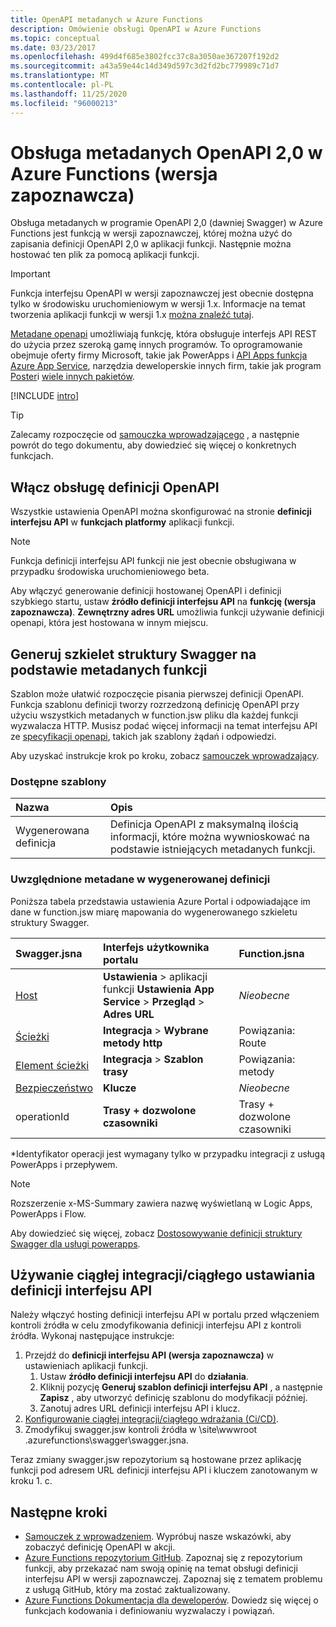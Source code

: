 ```yaml
---
title: OpenAPI metadanych w Azure Functions
description: Omówienie obsługi OpenAPI w Azure Functions
ms.topic: conceptual
ms.date: 03/23/2017
ms.openlocfilehash: 499d4f685e3802fcc37c8a3050ae367207f192d2
ms.sourcegitcommit: a43a59e44c14d349d597c3d2fd2bc779989c71d7
ms.translationtype: MT
ms.contentlocale: pl-PL
ms.lasthandoff: 11/25/2020
ms.locfileid: "96000213"
---
```

# <a name="openapi-20-metadata-support-in-azure-functions-preview"></a>Obsługa metadanych OpenAPI 2,0 w Azure Functions (wersja zapoznawcza)
Obsługa metadanych w programie OpenAPI 2,0 (dawniej Swagger) w Azure Functions jest funkcją w wersji zapoznawczej, której można użyć do zapisania definicji OpenAPI 2,0 w aplikacji funkcji. Następnie można hostować ten plik za pomocą aplikacji funkcji.

> [!IMPORTANT]
> Funkcja interfejsu OpenAPI w wersji zapoznawczej jest obecnie dostępna tylko w środowisku uruchomieniowym w wersji 1.x. Informacje na temat tworzenia aplikacji funkcji w wersji 1.x [można znaleźć tutaj](./functions-versions.md#creating-1x-apps).

[Metadane openapi](https://swagger.io/) umożliwiają funkcję, która obsługuje interfejs API REST do użycia przez szeroką gamę innych programów. To oprogramowanie obejmuje oferty firmy Microsoft, takie jak PowerApps i [API Apps funkcja Azure App Service](../app-service/overview.md), narzędzia deweloperskie innych firm, takie jak program [Poster](https://www.getpostman.com/docs/importing_swagger)i [wiele innych pakietów](https://swagger.io/tools/).

[!INCLUDE [intro](../../includes/functions-bindings-intro.md)]

>[!TIP]
>Zalecamy rozpoczęcie od [samouczka wprowadzającego](./functions-openapi-definition.md) , a następnie powrót do tego dokumentu, aby dowiedzieć się więcej o konkretnych funkcjach.

## <a name="enable-openapi-definition-support"></a><a name="enable"></a>Włącz obsługę definicji OpenAPI
Wszystkie ustawienia OpenAPI można skonfigurować na stronie **definicji interfejsu API** w **funkcjach platformy** aplikacji funkcji.

> [!NOTE]
> Funkcja definicji interfejsu API funkcji nie jest obecnie obsługiwana w przypadku środowiska uruchomieniowego beta.

Aby włączyć generowanie definicji hostowanej OpenAPI i definicji szybkiego startu, ustaw **źródło definicji interfejsu API** na **funkcję (wersja zapoznawcza)**. **Zewnętrzny adres URL** umożliwia funkcji używanie definicji openapi, która jest hostowana w innym miejscu.

## <a name="generate-a-swagger-skeleton-from-your-functions-metadata"></a><a name="generate-definition"></a>Generuj szkielet struktury Swagger na podstawie metadanych funkcji
Szablon może ułatwić rozpoczęcie pisania pierwszej definicji OpenAPI. Funkcja szablonu definicji tworzy rozrzedzoną definicję OpenAPI przy użyciu wszystkich metadanych w function.jsw pliku dla każdej funkcji wyzwalacza HTTP. Musisz podać więcej informacji na temat interfejsu API ze [specyfikacji openapi](https://swagger.io/specification/), takich jak szablony żądań i odpowiedzi.

Aby uzyskać instrukcje krok po kroku, zobacz [samouczek wprowadzający](./functions-openapi-definition.md).

### <a name="available-templates"></a><a name="templates"></a>Dostępne szablony

|Nazwa| Opis |
|:-----|:-----|
|Wygenerowana definicja|Definicja OpenAPI z maksymalną ilością informacji, które można wywnioskować na podstawie istniejących metadanych funkcji.|

### <a name="included-metadata-in-the-generated-definition"></a><a name="quickstart-details"></a>Uwzględnione metadane w wygenerowanej definicji

Poniższa tabela przedstawia ustawienia Azure Portal i odpowiadające im dane w function.jsw miarę mapowania do wygenerowanego szkieletu struktury Swagger.

|Swagger.jsna|Interfejs użytkownika portalu|Function.jsna|
|:----|:-----|:-----|
|[Host](https://swagger.io/specification/#fixed-fields-15)|**Ustawienia**  >  aplikacji funkcji **Ustawienia App Service**  >  **Przegląd**  >  **Adres URL**|*Nieobecne*
|[Ścieżki](https://swagger.io/specification/#paths-object-29)|**Integracja**  >  **Wybrane metody http**|Powiązania: Route
|[Element ścieżki](https://swagger.io/specification/#path-item-object-32)|**Integracja**  >  **Szablon trasy**|Powiązania: metody
|[Bezpieczeństwo](https://swagger.io/specification/#security-scheme-object-112)|**Klucze**|*Nieobecne*|
|operationId|**Trasy + dozwolone czasowniki**|Trasy + dozwolone czasowniki|

\*Identyfikator operacji jest wymagany tylko w przypadku integracji z usługą PowerApps i przepływem.
> [!NOTE]
> Rozszerzenie x-MS-Summary zawiera nazwę wyświetlaną w Logic Apps, PowerApps i Flow.
>
> Aby dowiedzieć się więcej, zobacz [Dostosowywanie definicji struktury Swagger dla usługi powerapps](/connectors/custom-connectors/openapi-extensions).

## <a name="use-cicd-to-set-an-api-definition"></a><a name="CICD"></a>Używanie ciągłej integracji/ciągłego ustawiania definicji interfejsu API

 Należy włączyć hosting definicji interfejsu API w portalu przed włączeniem kontroli źródła w celu zmodyfikowania definicji interfejsu API z kontroli źródła. Wykonaj następujące instrukcje:

1. Przejdź do **definicji interfejsu API (wersja zapoznawcza)** w ustawieniach aplikacji funkcji.
   1. Ustaw **źródło definicji interfejsu API** do **działania**.
   1. Kliknij pozycję **Generuj szablon definicji interfejsu API** , a następnie **Zapisz** , aby utworzyć definicję szablonu do modyfikacji później.
   1. Zanotuj adres URL definicji interfejsu API i klucz.
1. [Konfigurowanie ciągłej integracji/ciągłego wdrażania (Ci/CD)](./functions-continuous-deployment.md#requirements-for-continuous-deployment).
2. Zmodyfikuj swagger.jsw kontroli źródła w \site\wwwroot \.azurefunctions\swagger\swagger.jsna.

Teraz zmiany swagger.jsw repozytorium są hostowane przez aplikację funkcji pod adresem URL definicji interfejsu API i kluczem zanotowanym w kroku 1. c.

## <a name="next-steps"></a>Następne kroki
* [Samouczek z wprowadzeniem](./functions-openapi-definition.md). Wypróbuj nasze wskazówki, aby zobaczyć definicję OpenAPI w akcji.
* [Azure Functions repozytorium GitHub](https://github.com/Azure/Azure-Functions/). Zapoznaj się z repozytorium funkcji, aby przekazać nam swoją opinię na temat obsługi definicji interfejsu API w wersji zapoznawczej. Zapoznaj się z tematem problemu z usługą GitHub, który ma zostać zaktualizowany.
* [Azure Functions Dokumentacja dla deweloperów](functions-reference.md). Dowiedz się więcej o funkcjach kodowania i definiowaniu wyzwalaczy i powiązań.
